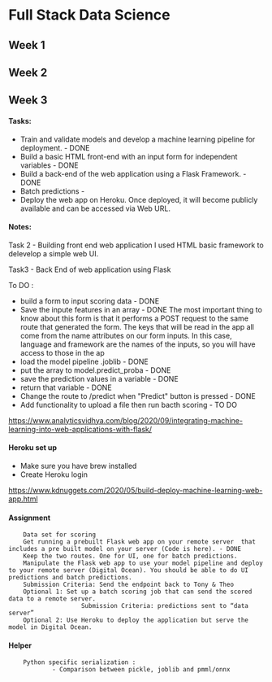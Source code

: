 # Full Stack Data Science 

## Week 1

## Week 2 

## Week 3

#### Tasks:
- Train and validate models and develop a machine learning pipeline for deployment. - DONE
- Build a basic HTML front-end with an input form for independent variables - DONE 
- Build a back-end of the web application using a Flask Framework. - DONE
- Batch predictions - 
- Deploy the web app on Heroku. Once deployed, it will become publicly available and can be accessed via  Web URL.

#### Notes:

Task 2 - Building front end web application 
I used HTML basic framework to delevelop a simple web UI. 

Task3 - Back End of web application using Flask 

To DO :
- build a form to input scoring data - DONE
- Save the inpute features in an array  - DONE
        The most important thing to know about this form is that it performs a POST request to the same route that generated the form. The keys that will be read in the app all come from the name attributes on our form inputs. In this case, language and framework are the names of the inputs, so you will have access to those in the ap
- load the model pipeline .joblib - DONE
- put the array to model.predict_proba - DONE
- save the prediction values in a variable - DONE
- return that variable - DONE 
- Change the route to /predict when "Predict" button is pressed - DONE
- Add functionality to upload a file then run bacth scoring - TO DO

https://www.analyticsvidhya.com/blog/2020/09/integrating-machine-learning-into-web-applications-with-flask/
#### Heroku set up 
 - Make sure you have brew installed 
 - Create Heroku login 



https://www.kdnuggets.com/2020/05/build-deploy-machine-learning-web-app.html


#### Assignment
        Data set for scoring
        Get running a prebuilt Flask web app on your remote server  that includes a pre built model on your server (Code is here). - DONE
        Keep the two routes. One for UI, one for batch predictions.
        Manipulate the Flask web app to use your model pipeline and deploy to your remote server (Digital Ocean). You should be able to do UI predictions and batch predictions. 
        Submission Criteria: Send the endpoint back to Tony & Theo
        Optional 1: Set up a batch scoring job that can send the scored data to a remote server.
                        Submission Criteria: predictions sent to “data server”
        Optional 2: Use Heroku to deploy the application but serve the model in Digital Ocean.

#### Helper
        Python specific serialization :
                - Comparison between pickle, joblib and pmml/onnx


